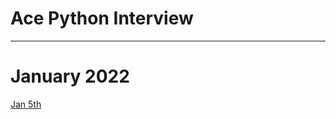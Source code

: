 # Ace Python Interview
********************************************************************************************************************************************************************
# January 2022
[Jan 5th](https://github.com/XuyingSwift/AcePythonInterview/blob/master/Jan/main.py)
    
